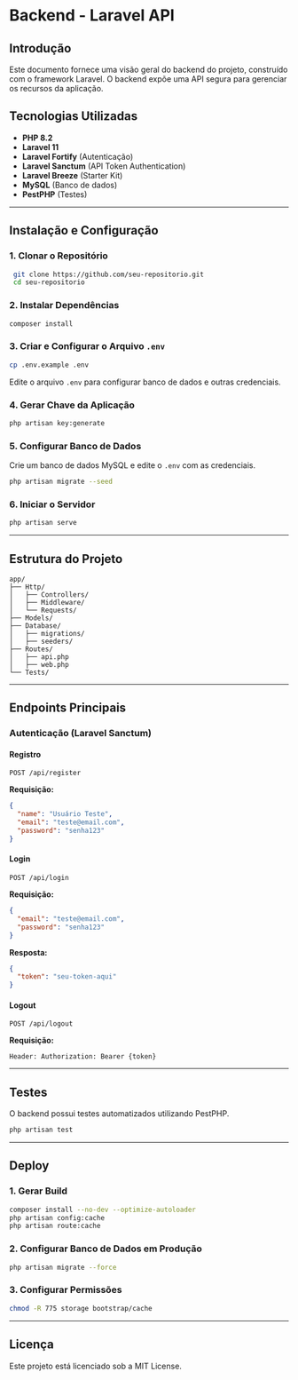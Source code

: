 # Backend - Laravel API

## Introdução

Este documento fornece uma visão geral do backend do projeto, construído com o framework Laravel. O backend expõe uma API segura para gerenciar os recursos da aplicação.

## Tecnologias Utilizadas

- **PHP 8.2**
- **Laravel 11**
- **Laravel Fortify** (Autenticação)
- **Laravel Sanctum** (API Token Authentication)
- **Laravel Breeze** (Starter Kit)
- **MySQL** (Banco de dados)
- **PestPHP** (Testes)

---

## Instalação e Configuração

### 1. Clonar o Repositório
```sh
 git clone https://github.com/seu-repositorio.git
 cd seu-repositorio
```

### 2. Instalar Dependências
```sh
composer install
```

### 3. Criar e Configurar o Arquivo `.env`
```sh
cp .env.example .env
```
Edite o arquivo `.env` para configurar banco de dados e outras credenciais.

### 4. Gerar Chave da Aplicação
```sh
php artisan key:generate
```

### 5. Configurar Banco de Dados
Crie um banco de dados MySQL e edite o `.env` com as credenciais.

```sh
php artisan migrate --seed
```

### 6. Iniciar o Servidor
```sh
php artisan serve
```

---

## Estrutura do Projeto

```
app/
├── Http/
│   ├── Controllers/
│   ├── Middleware/
│   └── Requests/
├── Models/
├── Database/
│   ├── migrations/
│   ├── seeders/
├── Routes/
│   ├── api.php
│   ├── web.php
└── Tests/
```

---

## Endpoints Principais

### Autenticação (Laravel Sanctum)

#### Registro
```
POST /api/register
```
**Requisição:**
```json
{
  "name": "Usuário Teste",
  "email": "teste@email.com",
  "password": "senha123"
}
```

#### Login
```
POST /api/login
```
**Requisição:**
```json
{
  "email": "teste@email.com",
  "password": "senha123"
}
```

**Resposta:**
```json
{
  "token": "seu-token-aqui"
}
```

#### Logout
```
POST /api/logout
```
**Requisição:**
```
Header: Authorization: Bearer {token}
```

---

## Testes

O backend possui testes automatizados utilizando PestPHP.

```sh
php artisan test
```

---

## Deploy

### 1. Gerar Build
```sh
composer install --no-dev --optimize-autoloader
php artisan config:cache
php artisan route:cache
```

### 2. Configurar Banco de Dados em Produção
```sh
php artisan migrate --force
```

### 3. Configurar Permissões
```sh
chmod -R 775 storage bootstrap/cache
```

---

## Licença
Este projeto está licenciado sob a MIT License.

